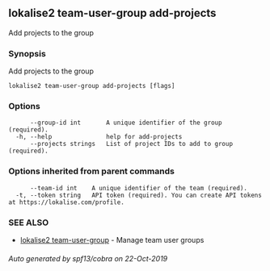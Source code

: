 ## lokalise2 team-user-group add-projects

Add projects to the group

### Synopsis

Add projects to the group

```
lokalise2 team-user-group add-projects [flags]
```

### Options

```
      --group-id int       A unique identifier of the group (required).
  -h, --help               help for add-projects
      --projects strings   List of project IDs to add to group (required).
```

### Options inherited from parent commands

```
      --team-id int    A unique identifier of the team (required).
  -t, --token string   API token (required). You can create API tokens at https://lokalise.com/profile.
```

### SEE ALSO

* [lokalise2 team-user-group](lokalise2_team-user-group.md)	 - Manage team user groups

###### Auto generated by spf13/cobra on 22-Oct-2019
